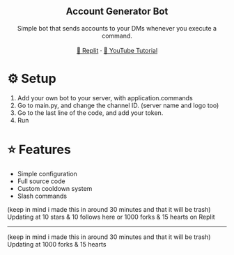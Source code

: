   <h2 align="center">Account Generator Bot</h2>
  <p align="center">
    Simple bot that sends accounts to your DMs whenever you execute a command.
    <br />
    <br />
    <a href="https://replit.com/@ripzkoo/Discord-Account-Generator-Bot?v=1">🤖 Replit</a>
    ·
    <a href="https://youtu.be/0LAFmvXB3mE">🎥 YouTube Tutorial</a>
  </p>
</div>

# ⚙️ Setup

1. Add your own bot to your server, with application.commands
2. Go to main.py, and change the channel ID. (server name and logo too)
3. Go to the last line of the code, and add your token.
4. Run

# ⭐ Features

- Simple configuration
- Full source code
- Custom cooldown system
- Slash commands

(keep in mind i made this in around 30 minutes and that it will be trash)
Updating at 10 stars & 10 follows here or 1000 forks & 15 hearts on Replit

---

(keep in mind i made this in around 30 minutes and that it will be trash)
Updating at 1000 forks & 15 hearts
